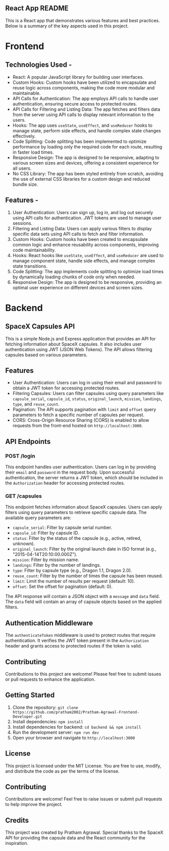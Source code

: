 ## React App README

This is a React app that demonstrates various features and best practices. Below is a summary of the key aspects used in this project.

# Frontend

## Technologies Used -

- React: A popular JavaScript library for building user interfaces.
- Custom Hooks: Custom hooks have been utilized to encapsulate and reuse logic across components, making the code more modular and maintainable.
- API Calls for Authentication: The app employs API calls to handle user authentication, ensuring secure access to protected routes.
- API Calls for Filtering and Listing Data: The app fetches and filters data from the server using API calls to display relevant information to the users.
- Hooks: The app uses `useState`, `useEffect`, and `useReducer` hooks to manage state, perform side effects, and handle complex state changes effectively.
- Code Splitting: Code splitting has been implemented to optimize performance by loading only the required code for each route, resulting in faster load times.
- Responsive Design: The app is designed to be responsive, adapting to various screen sizes and devices, offering a consistent experience for all users.
- No CSS Library: The app has been styled entirely from scratch, avoiding the use of external CSS libraries for a custom design and reduced bundle size.

## Features -

1. User Authentication: Users can sign up, log in, and log out securely using API calls for authentication. JWT tokens are used to manage user sessions.
2. Filtering and Listing Data: Users can apply various filters to display specific data sets using API calls to fetch and filter information.
3. Custom Hooks: Custom hooks have been created to encapsulate common logic and enhance reusability across components, improving code maintainability.
4. Hooks: React hooks like `useState`, `useEffect`, and `useReducer` are used to manage component state, handle side effects, and manage complex state transitions.
5. Code Splitting: The app implements code splitting to optimize load times by dynamically loading chunks of code only when needed.
6. Responsive Design: The app is designed to be responsive, providing an optimal user experience on different devices and screen sizes.

# Backend

## SpaceX Capsules API

This is a simple Node.js and Express application that provides an API for fetching information about SpaceX capsules. It also includes user authentication using JWT (JSON Web Tokens). The API allows filtering capsules based on various parameters.

## Features

- User Authentication: Users can log in using their email and password to obtain a JWT token for accessing protected routes.
- Filtering Capsules: Users can filter capsules using query parameters like `capsule_serial`, `capsule_id`, `status`, `original_launch`, `mission`, `landings`, `type`, and `reuse_count`.
- Pagination: The API supports pagination with `limit` and `offset` query parameters to fetch a specific number of capsules per request.
- CORS: Cross-Origin Resource Sharing (CORS) is enabled to allow requests from the front-end hosted on `http://localhost:3000`.

## API Endpoints

### POST /login

This endpoint handles user authentication. Users can log in by providing their `email` and `password` in the request body. Upon successful authentication, the server returns a JWT token, which should be included in the `Authorization` header for accessing protected routes.

### GET /capsules

This endpoint fetches information about SpaceX capsules. Users can apply filters using query parameters to retrieve specific capsule data. The available query parameters are:

- `capsule_serial`: Filter by capsule serial number.
- `capsule_id`: Filter by capsule ID.
- `status`: Filter by the status of the capsule (e.g., active, retired, unknown).
- `original_launch`: Filter by the original launch date in ISO format (e.g., "2015-04-14T20:10:00.000Z").
- `mission`: Filter by mission name.
- `landings`: Filter by the number of landings.
- `type`: Filter by capsule type (e.g., Dragon 1.1, Dragon 2.0).
- `reuse_count`: Filter by the number of times the capsule has been reused.
- `limit`: Limit the number of results per request (default: 10).
- `offset`: Set the offset for pagination (default: 0).

The API response will contain a JSON object with a `message` and `data` field. The `data` field will contain an array of capsule objects based on the applied filters.

## Authentication Middleware

The `authenticateToken` middleware is used to protect routes that require authentication. It verifies the JWT token present in the `Authorization` header and grants access to protected routes if the token is valid.

## Contributing

Contributions to this project are welcome! Please feel free to submit issues or pull requests to enhance the application.

## Getting Started

1. Clone the repository: `git clone https://github.com/pratham2002/Pratham-Agrawal-Frontend-Developer.git`
2. Install dependencies: `npm install`
3. Install dependencies for backend: `cd backend && npm install`
4. Run the development server: `npm run dev`
5. Open your browser and navigate to `http://localhost:3000`

## License

This project is licensed under the MIT License. You are free to use, modify, and distribute the code as per the terms of the license.

## Contributing

Contributions are welcome! Feel free to raise issues or submit pull requests to help improve the project.

## Credits

This project was created by Pratham Agrawal. Special thanks to the SpaceX API for providing the capsule data and the React community for the inspiration.
